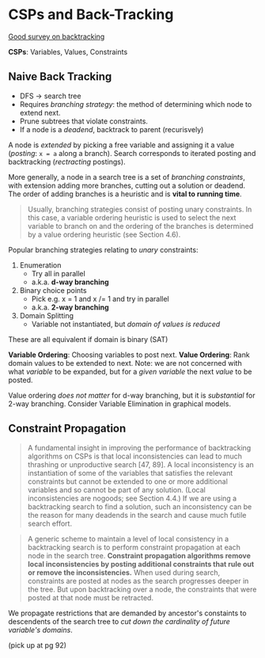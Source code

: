 # CSPs and Back-Tracking
[Good survey on backtracking](https://cs.uwaterloo.ca/~vanbeek/Publications/survey06.pdf)

**CSPs**: Variables, Values, Constraints

## Naive Back Tracking
 - DFS -> search tree
 - Requires _branching strategy_: the method of determining which node to extend next.
 - Prune subtrees that violate constraints.
 - If a node is a _deadend_, backtrack to parent (recurisvely)

A node is _extended_ by picking a free variable and assigning it a value (_posting_: `x = a` along a branch).
Search corresponds to iterated posting and backtracking (_rectracting_ postings).

More generally, a node in a search tree is a set of _branching constraints_, with extension adding more branches, cutting out a solution or deadend.
The order of adding branches is a heuristic and is **vital to running time**.

> Usually, branching strategies consist of posting unary constraints. In this case, a variable
 ordering heuristic is used to select the next variable to branch on and the ordering of
 the branches is determined by a value ordering heuristic (see Section 4.6).

Popular branching strategies relating to *unary* constraints:
  1. Enumeration
      - Try all in parallel
      - a.k.a. **d-way branching**
  2. Binary choice points
      - Pick e.g. x = 1 and x /= 1 and try in parallel
      - a.k.a. **2-way branching**
  3. Domain Splitting
      - Variable not instantiated, but *domain of values is reduced*

These are all equivalent if domain is binary (SAT)

**Variable Ordering**: Choosing variables to post next.
**Value Ordering**: Rank domain values to be extended to next. Note: we are not concerned with what *variable* to be expanded, but for a *given variable* the next *value* to be posted.

Value ordering _does not matter_ for d-way branching, but it is _substantial_ for 2-way branching.
Consider Variable Elimination in graphical models.

## Constraint Propagation
> A fundamental insight in improving the performance of backtracking algorithms on CSPs
is that local inconsistencies can lead to much thrashing or unproductive search [47, 89].
A local inconsistency is an instantiation of some of the variables that satisfies the relevant
constraints but cannot be extended to one or more additional variables and so cannot be
part of any solution. (Local inconsistencies are nogoods; see Section 4.4.) If we are using
a backtracking search to find a solution, such an inconsistency can be the reason for many
deadends in the search and cause much futile search effort.

> A generic scheme to maintain a level of local consistency in a backtracking search is
to perform constraint propagation at each node in the search tree. **Constraint propagation
algorithms remove local inconsistencies by posting additional constraints that rule out or
remove the inconsistencies.** When used during search, constraints are posted at nodes as
the search progresses deeper in the tree. But upon backtracking over a node, the constraints
that were posted at that node must be retracted.

We propagate restrictions that are demanded by ancestor's constaints to descendents of the
search tree to *cut down the cardinality of future variable's domains*.

(pick up at pg 92)
